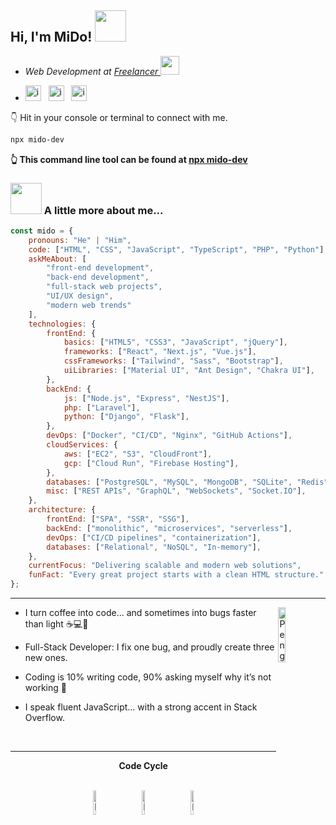 <h2> Hi, I'm MiDo! <img src="https://i.gifer.com/5UKF.gif" width="50"></h2> 

- <p><em>Web Development at <a href="#">Freelancer </a><img src="https://media.giphy.com/media/WUlplcMpOCEmTGBtBW/giphy.gif" width="30"> 
</em></p>

- [<img width="25" height="25" alt="image" src="https://github.com/user-attachments/assets/12213a54-1361-4c2a-a2fc-282effa632d2" />](#)
&nbsp; [<img width="25" height="25" alt="image" src="https://github.com/user-attachments/assets/ca3e7fd5-709d-4f22-8841-564fd806e4ee" />](#)
&nbsp; [<img width="25" height="25" alt="image" src="https://github.com/user-attachments/assets/3005c1be-5a53-418b-8302-431cecf6b2d0" />](#)

👇 Hit in your console or terminal to connect with me.

```bash
npx mido-dev
```

**👆 This command line tool can be found at [npx mido-dev](#)**

### <img src="https://media.giphy.com/media/VgCDAzcKvsR6OM0uWg/giphy.gif" width="50"> A little more about me...  

```javascript
const mido = {
    pronouns: "He" | "Him",
    code: ["HTML", "CSS", "JavaScript", "TypeScript", "PHP", "Python"],
    askMeAbout: [
        "front-end development",
        "back-end development",
        "full-stack web projects",
        "UI/UX design",
        "modern web trends"
    ],
    technologies: {
        frontEnd: {
            basics: ["HTML5", "CSS3", "JavaScript", "jQuery"],
            frameworks: ["React", "Next.js", "Vue.js"],
            cssFrameworks: ["Tailwind", "Sass", "Bootstrap"],
            uiLibraries: ["Material UI", "Ant Design", "Chakra UI"],
        },
        backEnd: {
            js: ["Node.js", "Express", "NestJS"],
            php: ["Laravel"],
            python: ["Django", "Flask"],
        },
        devOps: ["Docker", "CI/CD", "Nginx", "GitHub Actions"],
        cloudServices: {
            aws: ["EC2", "S3", "CloudFront"],
            gcp: ["Cloud Run", "Firebase Hosting"],
        },
        databases: ["PostgreSQL", "MySQL", "MongoDB", "SQLite", "Redis"],
        misc: ["REST APIs", "GraphQL", "WebSockets", "Socket.IO"],
    },
    architecture: {
        frontEnd: ["SPA", "SSR", "SSG"],
        backEnd: ["monolithic", "microservices", "serverless"],
        devOps: ["CI/CD pipelines", "containerization"],
        databases: ["Relational", "NoSQL", "In-memory"],
    },
    currentFocus: "Delivering scalable and modern web solutions",
    funFact: "Every great project starts with a clean HTML structure."
};

```



<div align="center">
     
</div>
<hr></hr>
<img align="right" src="https://raw.githubusercontent.com/Tarikul-Islam-Anik/Animated-Fluent-Emojis/master/Emojis/Animals/Penguin.png" alt="Penguin" width="15%" />

- I turn coffee into code... and sometimes into bugs faster than light ☕💻🐞

- Full-Stack Developer: I fix one bug, and proudly create three new ones.

- Coding is 10% writing code, 90% asking myself why it’s not working 🤯

- I speak fluent JavaScript... with a strong accent in Stack Overflow.
<br>

<div align="center" >

<hr></hr>

**Code Cycle**

<br>

<img src="https://raw.githubusercontent.com/Tarikul-Islam-Anik/Animated-Fluent-Emojis/master/Emojis/Smilies/Face%20with%20Spiral%20Eyes.png" width="10%" alt="Broken system!"/>
&nbsp;&nbsp;&nbsp;&nbsp;&nbsp;
<img src="https://raw.githubusercontent.com/Tarikul-Islam-Anik/Animated-Fluent-Emojis/master/Emojis/Smilies/Relieved%20Face.png" width="10%" alt="It's working!"/>
&nbsp;&nbsp;&nbsp;&nbsp;&nbsp;
<img src="https://raw.githubusercontent.com/Tarikul-Islam-Anik/Animated-Fluent-Emojis/master/Emojis/Smilies/Astonished%20Face.png" width="10%" alt="It's working but you don't know how!"/><br>

</div>

